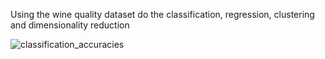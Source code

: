 
Using the wine quality dataset do the classification, regression, clustering and dimensionality reduction

![classification_accuracies](https://user-images.githubusercontent.com/70576587/149364232-b8a89079-cf71-40b9-8d34-4c11c604d771.png)
